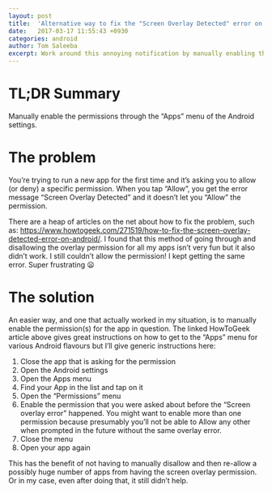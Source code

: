 ```yaml
---
layout: post
title:  'Alternative way to fix the "Screen Overlay Detected" error on Android'
date:   2017-03-17 11:55:43 +0930
categories: android
author: Tom Saleeba
excerpt: Work around this annoying notification by manually enabling the permission from the settings menu.
---
```

# TL;DR Summary

Manually enable the permissions through the “Apps” menu of the Android settings.

# The problem

You’re trying to run a new app for the first time and it’s asking you to allow (or deny) a specific permission. When you tap “Allow”, you get the error message “Screen Overlay Detected” and it doesn’t let you “Allow” the permission.

There are a heap of articles on the net about how to fix the problem, such as: <https://www.howtogeek.com/271519/how-to-fix-the-screen-overlay-detected-error-on-android/>. I found that this method of going through and disallowing the overlay permission for all my apps isn’t very fun but it also didn’t work. I still couldn’t allow the permission! I kept getting the same error. Super frustrating :frowning:

# The solution

An easier way, and one that actually worked in my situation, is to manually enable the permission(s) for the app in question. The linked HowToGeek article above gives great instructions on how to get to the “Apps” menu for various Android flavours but I’ll give generic instructions here:

 1. Close the app that is asking for the permission
 1. Open the Android settings
 1. Open the Apps menu
 1. Find your App in the list and tap on it
 1. Open the “Permissions” menu
 1. Enable the permission that you were asked about before the “Screen overlay error” happened. You might want to enable more than one permission because presumably you’ll not be able to Allow any other when prompted in the future without the same overlay error.
 1. Close the menu
 1. Open your app again

This has the benefit of not having to manually disallow and then re-allow a possibly huge number of apps from having the screen overlay permission. Or in my case, even after doing that, it still didn’t help.
